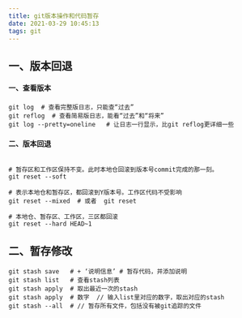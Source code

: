 ```yaml
---
title: git版本操作和代码暂存
date: 2021-03-29 10:45:13
tags: git 
---
```



## 一、版本回退

#### 一、查看版本

```shell
git log  # 查看完整版日志，只能查“过去”
git reflog  # 查看简易版日志，能看“过去”和“将来”
git log --pretty=oneline   # 让日志一行显示，比git reflog更详细一些
```

#### 二、版本回退

```shell

# 暂存区和工作区保持不变。此时本地仓回滚到版本号commit完成的那一刻。
git reset --soft

# 表示本地仓和暂存区，都回滚到Y版本号。工作区代码不受影响
git reset --mixed  # 或者  git reset

# 本地仓、暂存区、工作区，三区都回滚
git reset --hard HEAD~1
```

## 二、暂存修改

```shell
git stash save   # + ‘说明信息’ # 暂存代码，并添加说明
git stash list   # 查看stash列表
git stash apply  # 取出最近一次的stash
git stash apply  # 数字  // 输入list里对应的数字，取出对应的stash
git stash --all  # // 暂存所有文件，包括没有被git追踪的文件
```